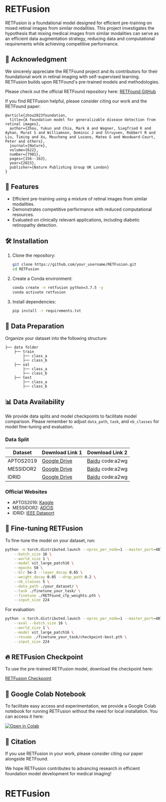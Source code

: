 # RETFusion

RETFusion is a foundational model designed for efficient pre-training on mixed retinal images from similar modalities. This project investigates the hypothesis that mixing medical images from similar modalities can serve as an efficient data augmentation strategy, reducing data and computational requirements while achieving competitive performance. 

## 🔗 Acknowledgment

We sincerely appreciate the RETFound project and its contributors for their foundational work in retinal imaging with self-supervised learning. RETFusion builds upon RETFound's pre-trained models and methodologies. 

Please check out the official RETFound repository here: [RETFound GitHub](https://github.com/rmaphoh/RETFound_MAE)

If you find RETFusion helpful, please consider citing our work and the RETFound paper:

```
@article{zhou2023foundation,
  title={A foundation model for generalizable disease detection from retinal images},
  author={Zhou, Yukun and Chia, Mark A and Wagner, Siegfried K and Ayhan, Murat S and Williamson, Dominic J and Struyven, Robbert R and Liu, Timing and Xu, Moucheng and Lozano, Mateo G and Woodward-Court, Peter and others},
  journal={Nature},
  volume={622},
  number={7981},
  pages={156--163},
  year={2023},
  publisher={Nature Publishing Group UK London}
}
```

## 🚀 Features

- Efficient pre-training using a mixture of retinal images from similar modalities.
- Demonstrates competitive performance with reduced computational resources.
- Evaluated on clinically relevant applications, including diabetic retinopathy detection.

## 🛠 Installation

1. Clone the repository:
    ```bash
    git clone https://github.com/your_username/RETFusion.git
    cd RETFusion
    ```
2. Create a Conda environment:
    ```bash
    conda create -n retfusion python=3.7.5 -y
    conda activate retfusion
    ```
3. Install dependencies:
    ```bash
    pip install -r requirements.txt
    ```

## 📂 Data Preparation

Organize your dataset into the following structure:

```
├── data folder
    ├── train
        ├── class_a
        ├── class_b
    ├── val
        ├── class_a
        ├── class_b
    ├── test
        ├── class_a
        ├── class_b
```

## 📊 Data Availability

We provide data splits and model checkpoints to facilitate model comparison. Please remember to adjust `data_path`, `task`, and `nb_classes` for model fine-tuning and evaluation.

### Data Split

| Dataset  | Download Link 1  | Download Link 2 |
|----------|-----------------|-----------------|
| APTOS2019 | [Google Drive](https://drive.google.com/file/d/162YPf4OhMVxj9TrQH0GnJv0n7z7gJWpj/view?usp=sharing) | [Baidu](https://pan.baidu.com/s/1uR8uUAnkO19lVT3beZuoMg) code:a2wg |
| MESSIDOR2 | [Google Drive](https://drive.google.com/file/d/1vOLBUK9xdzNV8eVkRjVdNrRwhPfaOmda/view?usp=sharing) | [Baidu](https://pan.baidu.com/s/1uR8uUAnkO19lVT3beZuoMg) code:a2wg |
| IDRID | [Google Drive](https://drive.google.com/file/d/1c6zexA705z-ANEBNXJOBsk6uCvRnzmr3/view?usp=sharing) | [Baidu](https://pan.baidu.com/s/1uR8uUAnkO19lVT3beZuoMg) code:a2wg |

### Official Websites

- APTOS2019: [Kaggle](https://www.kaggle.com/competitions/aptos2019-blindness-detection/data)
- MESSIDOR2: [ADCIS](https://www.adcis.net/en/third-party/messidor2/)
- IDRID: [IEEE Dataport](https://ieee-dataport.org/open-access/indian-diabetic-retinopathy-image-dataset-idrid)

## 🔧 Fine-tuning RETFusion

To fine-tune the model on your dataset, run:

```bash
python -m torch.distributed.launch --nproc_per_node=1 --master_port=48798 main_finetune.py \
    --batch_size 16 \
    --world_size 1 \
    --model vit_large_patch16 \
    --epochs 50 \
    --blr 5e-3 --layer_decay 0.65 \
    --weight_decay 0.05 --drop_path 0.2 \
    --nb_classes 5 \
    --data_path ./your_dataset/ \
    --task ./finetune_your_task/ \
    --finetune ./RETFound_cfp_weights.pth \
    --input_size 224
```

For evaluation:
```bash
python -m torch.distributed.launch --nproc_per_node=1 --master_port=48798 main_finetune.py \
    --eval --batch_size 16 \
    --world_size 1 \
    --model vit_large_patch16 \
    --resume ./finetune_your_task/checkpoint-best.pth \
    --input_size 224
```

## 🔥 RETFusion Checkpoint

To use the pre-trained RETFusion model, download the checkpoint here:

[RETFusion Checkpoint](https://drive.google.com/file/d/1J1t7SMG3A13Hg7622mqNBFc251lMmY1p/view?usp=sharing)

## 🚀 Google Colab Notebook

To facilitate easy access and experimentation, we provide a Google Colab notebook for running RETFusion without the need for local installation. You can access it here:

[![Open in Colab](https://colab.research.google.com/assets/colab-badge.svg)](https://colab.research.google.com/drive/1P-bn-04LQ8p3Ru0gcFxlLJsTOfrKBRNi?usp=sharing)

## 📝 Citation

If you use RETFusion in your work, please consider citing our paper alongside RETFound. 

We hope RETFusion contributes to advancing research in efficient foundation model development for medical imaging!
# RETFusion
